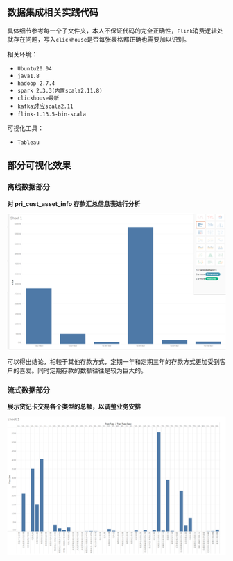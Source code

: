 ## 数据集成相关实践代码

具体细节参考每一个子文件夹，本人不保证代码的完全正确性，`Flink`消费逻辑处就存在问题，写入`clickhouse`是否每张表格都正确也需要加以识别。

相关环境：
- `Ubuntu20.04`
- `java1.8`
- `hadoop 2.7.4`
- `spark 2.3.3(内置scala2.11.8)`
- `clickhouse最新`
- `kafka`对应`scala2.11`
- `flink-1.13.5-bin-scala`

可视化工具：
- `Tableau`

## 部分可视化效果

### 离线数据部分

**对 pri_cust_asset_info 存款汇总信息表进行分析**

![alt text](asset/image-49.png)

可以得出结论，相较于其他存款方式，定期一年和定期三年的存款方式更加受到客户的喜爱。同时定期存款的数额往往是较为巨大的。

### 流式数据部分

**展示贷记卡交易各个类型的总额，以调整业务安排**

![alt text](asset/image-53.png)